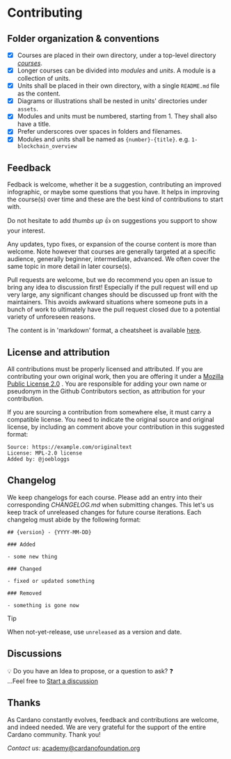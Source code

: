 # Contributing

## Folder organization & conventions

- [x] Courses are placed in their own directory, under a top-level directory [_courses_](./courses).
- [x] Longer courses can be divided into _modules_ and _units_. A module is a collection of units.
- [x] Units shall be placed in their own directory, with a single `README.md` file as the content.
- [x] Diagrams or illustrations shall be nested in units' directories under `assets`.
- [x] Modules and units must be numbered, starting from 1. They shall also have a title.
- [x] Prefer underscores over spaces in folders and filenames.
- [x] Modules and units shall be named as `{number}-{title}`. e.g. `1-blockchain_overview`

## Feedback

Fedback is welcome, whether it be a suggestion, contributing an improved infographic, or maybe some questions that you have. It helps in improving the course(s) over time and these are the best kind of contributions to start with.

Do not hesitate to add *thumbs up* 👍 on suggestions you support to show your interest.

Any updates, typo fixes, or expansion of the course content is more than welcome. Note however that courses are generally targeted at a specific audience, generally beginner, intermediate, advanced. We often cover the same topic in more detail in later course(s).

Pull requests are welcome, but we do recommend you open an issue to bring any idea to discussion first! Especially if the pull request will end up very large, any significant changes should be discussed up front with the maintainers. This avoids awkward situations where someone puts in a bunch of work to ultimately have the pull request closed due to a potential variety of unforeseen reasons.

The content is in 'markdown' format, a cheatsheet is available [here](https://www.markdownguide.org/cheat-sheet/).

## License and attribution

All contributions must be properly licensed and attributed. If you are contributing your own original work, then you are offering it under a [Mozilla Public License 2.0](https://github.com/cardano-foundation/cardano-academy/blob/main/LICENSE) . You are responsible for adding your own name or pseudonym in the Github Contributors section, as attribution for your contribution.

If you are sourcing a contribution from somewhere else, it must carry a compatible license. You need to indicate the original source and original license, by including an comment above your contribution in this suggested format:

```
Source: https://example.com/originaltext
License: MPL-2.0 license
Added by: @joebloggs
```

## Changelog

We keep changelogs for each course. Please add an entry into their corresponding _CHANGELOG.md_ when submitting changes. This let's us keep track of unreleased changes for future course iterations. Each changelog must abide by the following format:

```
## {version} - {YYYY-MM-DD}

### Added

- some new thing

### Changed

- fixed or updated something

### Removed

- something is gone now
```

> [!TIP]
>
> When not-yet-release, use `unreleased` as a version and date.

## Discussions

💡 Do you have an Idea to propose, or a question to ask? ❓<br>
...Feel free to [Start a discussion](https://github.com/cardano-foundation/cardano-academy/discussions/new/choose)

## Thanks
As Cardano constantly evolves, feedback and contributions are welcome, and indeed needed. We are very grateful for the support of the entire Cardano community. Thank you!

*Contact us:* <academy@cardanofoundation.org>
